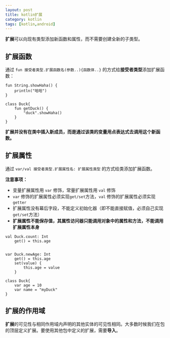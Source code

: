 ```yaml
---
layout: post
title: kotlin扩展
category: kotlin
tags: [kotlin,android]
---
```


**扩展**可以向现有类型添加新函数和属性，而不需要创建全新的子类型。


## 扩展函数
通过 `fun 接受者类型.扩展函数名(参数..){函数体..}` 的方式给**接受者类型**添加扩展函数：
```
fun String.showHaha() {
    println("哈哈")
}

class Duck{
    fun getDuck() {
        "duck".showHaha()
    }
}
```

**扩展并没有在类中插入新成员，而是通过该类的变量用点表达式去调用这个新函数。**


## 扩展属性

通过 `var/val 接受者类型.扩展属性名: 扩展属性类型` 的方式给类添加扩展函数。

**注意事项：**  
- 变量扩展属性用 `var` 修饰，常量扩展属性用 `val` 修饰
- `var` 修饰的扩展属性必须实现`get/set`方法，`val` 修饰的扩展属性必须实现`getter`
- 扩展属性没有幕后字段，不能定义初始化器（即不能直接赋值，必须自己实现`get/set`方法）
- **扩展属性不能保存值，其属性访问器只能调用对象中的属性和方法，不能调用扩展属性本身**


```
val Duck.count: Int
    get() = this.age


var Duck.newAge: Int
    get() = this.age
    set(value) {
        this.age = value
    }

class Duck{
    var age = 10
    var name = "myDuck"
}
```

## 扩展的作用域
**扩展**的可见性与相同作用域内声明的其他实体的可见性相同。大多数时候我们在包的顶层定义扩展。要使用其他包中定义的扩展，需要**导入**。